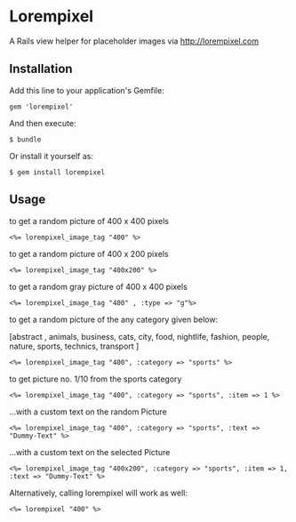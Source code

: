 # Lorempixel

A Rails view helper for placeholder images via http://lorempixel.com

## Installation

Add this line to your application's Gemfile:

    gem 'lorempixel'

And then execute:

    $ bundle

Or install it yourself as:

    $ gem install lorempixel

## Usage

to get a random picture of 400 x 400 pixels
		
	<%= lorempixel_image_tag "400" %>

to get a random picture of 400 x 200 pixels

	<%= lorempixel_image_tag "400x200" %>

to get a random gray picture of 400 x 400 pixels

	<%= lorempixel_image_tag "400" , :type => "g"%>

to get a random picture of the any category given below: 

[abstract , animals, business, cats, city, food, nightlife, fashion, people, nature, sports, technics, transport ]

	<%= lorempixel_image_tag "400", :category => "sports" %>

to get picture no. 1/10 from the sports category

	<%= lorempixel_image_tag "400", :category => "sports", :item => 1 %>

...with a custom text on the random Picture

	<%= lorempixel_image_tag "400", :category => "sports", :text => "Dummy-Text" %>

...with a custom text on the selected Picture
    
    <%= lorempixel_image_tag "400x200", :category => "sports", :item => 1, :text => "Dummy-Text" %>

Alternatively, calling lorempixel will work as well:

	<%= lorempixel "400" %>